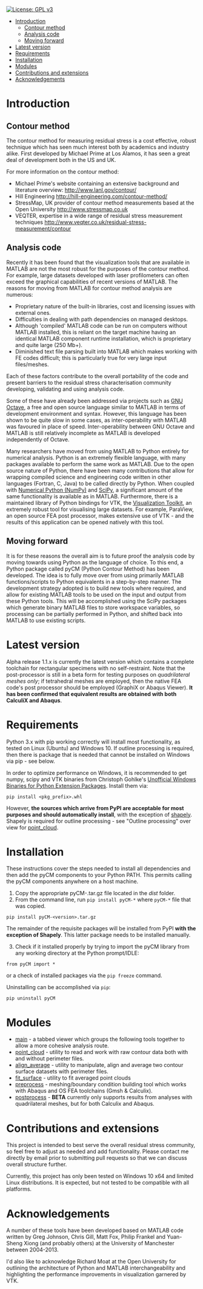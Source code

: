 [![License: GPL v3](https://img.shields.io/badge/License-GPL%20v3-blue.svg)](http://www.gnu.org/licenses/gpl-3.0) 

- [Introduction](#introduction)
  * [Contour method](#contour-method)
  * [Analysis code](#analysis-code)
  * [Moving forward](#moving-forward)
- [Latest version](#latest-version)
- [Requirements](#requirements)
- [Installation](#installation)
- [Modules](#modules)
- [Contributions and extensions](#contributions-and-extensions)
- [Acknowledgements](#acknowledgements)

# Introduction

## Contour method
The contour method for measuring residual stress is a cost effective, robust technique which has seen much interest both by academics and industry alike. First developed by Michael Prime at Los Alamos, it has seen a great deal of development both in the US and UK.

For more information on the contour method:
* Michael Prime's website containing an extensive background and literature overview: http://www.lanl.gov/contour/
* Hill Engineering http://hill-engineering.com/contour-method/
* StressMap, UK provider of contour method measurements based at the Open University http://www.stressmap.co.uk
* VEQTER, expertise in a wide range of residual stress measurement techniques http://www.veqter.co.uk/residual-stress-measurement/contour

## Analysis code
Recently it has been found that the visualization tools that are available in MATLAB are not the most robust for the purposes of the contour method. For example, large datasets developed with laser profilometers can often exceed the graphical capabilities of recent versions of MATLAB. The reasons for moving from MATLAB for contour method analysis are numerous:

* Proprietary nature of the built-in libraries, cost and licensing issues with external ones.
* Difficulties in dealing with path dependencies on managed desktops.
* Although 'compiled' MATLAB code can be run on computers without MATLAB installed, this is reliant on the target machine having an identical MATLAB component runtime installation, which is proprietary and quite large (250 Mb+).
* Diminished text file parsing built into MATLAB which makes working with FE codes difficult; this is particularly true for very large input files/meshes.

Each of these factors contribute to the overall portability of the code and present barriers to the residual stress characterisation community developing, validating and using analysis code.

Some of these have already been addressed via projects such as [GNU Octave](https://www.gnu.org/software/octave/), a free and open source language similar to MATLAB in terms of development environment and syntax. However, this language has been shown to be quite slow in some cases, as inter-operability with MATLAB was favoured in place of speed. Inter-operability between GNU Octave and MATLAB is still relatively incomplete as MATLAB is developed independently of Octave.

Many researchers have moved from using MATLAB to Python entirely for numerical analysis. Python is an extremely flexible language, with many packages available to perform the same work as MATLAB. Due to the open source nature of Python, there have been many contributions that allow for wrapping compiled science and engineering code written in other languages (Fortran, C, Java) to be called directly by Python. When coupled with [Numerical Python (NumPy)](http://www.numpy.org/)  and [SciPy](http://www.vtk.org/overview/), a significant amount of the same functionality is available as in MATLAB. Furthermore, there is a maintained library of Python bindings for VTK, the [Visualization Toolkit](http://www.scipy.org/), an extremely robust tool for visualising large datasets. For example, ParaView, an open source FEA post processor, makes extensive use of VTK - and the results of this application can be opened natively with this tool.

## Moving forward
It is for these reasons the overall aim is to future proof the analysis code by moving towards using Python as the language of choice. To this end, a Python package called pyCM (Python Contour Method) has been developed. The idea is to fully move over from using primarily MATLAB functions/scripts to Python equivalents in a step-by-step manner. The development strategy adopted is to build new tools where required, and allow for existing MATLAB tools to be used on the input and output from these Python tools. This will be accomplished using the SciPy packages which generate binary MATLAB files to store workspace variables, so processing can be partially performed in Python, and shifted back into MATLAB to use existing scripts.

# Latest version
Alpha release 1.1.x is currently the latest version which contains a complete toolchain for rectangular specimens with no self-restraint. Note that the post-processor is still in a beta form for testing purposes on *quadrilateral meshes only*; if tetrahedral meshes are employed, then the native FEA code's post processor should be employed (GraphiX or Abaqus Viewer). **It has been confirmed that equivalent results are obtained with both CalculiX and Abaqus**.

# Requirements
Python 3.x with pip working correctly will install most functionality, as tested on Linux (Ubuntu) and Windows 10. If outline processing is required, then there is package that is needed that cannot be installed on Windows via pip - see below.

In order to optimize performance on Windows, it is recommended to get numpy, scipy and VTK binaries from Christoph Gohlke's [Unofficial Windows Binaries for Python Extension Packages](http://www.lfd.uci.edu/~gohlke/pythonlibs/). Install them via:

~~~
pip install <pkg_prefix>.whl
~~~

However, **the sources which arrive from PyPI are acceptable for most purposes and should automatically install**, with the exception of [shapely](https://pypi.org/project/Shapely/). Shapely is required for outline processing - see "Outline processing" over view for [point_cloud](doc/point_cloudREADME.md#Outline-processing).



# Installation

These instructions cover the steps needed to install all dependencies and then add the pyCM components to your Python PATH. This permits calling the pyCM components anywhere on a host machine.

1. Copy the appropriate pyCM-<version>.tar.gz file located in the *dist* folder.
2. From the command line, run `pip install pyCM-*` where `pyCM-*` file that was copied.

~~~
pip install pyCM-<version>.tar.gz
~~~

The remainder of the requisite packages will be installed from PyPI **with the exception of Shapely**. This latter package needs to be installed manually.

3. Check if it installed properly by trying to import the pyCM library from any working directory at the Python prompt/IDLE:
~~~
from pyCM import *
~~~
or a check of installed packages via the `pip freeze` command.

Uninstalling can be accomplished via `pip`:
~~~
pip uninstall pyCM
~~~

# Modules

* [main](doc/mainREADME.md) - a tabbed viewer which groups the following tools together to allow a more cohesive analysis route.
* [point_cloud](doc/point_cloudREADME.md) - utility to read and work with raw contour data both with and without perimeter files.
* [align_average](doc/align_averageREADME.md) - utility to manipulate, align and average two contour surface datasets with perimeter files.
* [fit_surface](doc/fit_surfaceREADME.md) - utility to fit averaged point clouds
* [preprocess](doc/preprocessREADME.md) - meshing/boundary condition building tool which works with Abaqus and OS FEA toolchains (Gmsh & Calculix).
* [postprocess](doc/postprocessREADME.md) - **BETA** currently only supports results from analyses with quadrilateral meshes, but for both Calculix and Abaqus.

# Contributions and extensions
This project is intended to best serve the overall residual stress community, so feel free to adjust as needed and add functionality. Please contact me directly by email prior to submitting pull requests so that we can discuss overall structure further.

Currently, this project has only been tested on Windows 10 x64 and limited Linux distributions. It is expected, but not tested to be compatible with all platforms.

# Acknowledgements
A number of these tools have been developed based on MATLAB code written by Greg Johnson, Chris Gill, Matt Fox, Philip Frankel and Yuan-Sheng Xiong (and probably others) at the University of Manchester between 2004-2013.

I'd also like to acknowledge Richard Moat at the Open University for outlining the architecture of Python and MATLAB interchangeability and highlighting the performance improvements in visualization garnered by VTK.